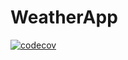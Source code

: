 # WeatherApp

[![codecov](https://codecov.io/gh/DanielADK/tul-stin/graph/badge.svg?token=MA5NR1OXUE)](https://codecov.io/gh/DanielADK/tul-stin)